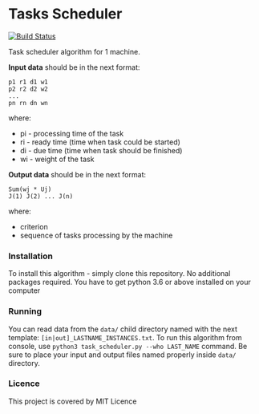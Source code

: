 # Tasks Scheduler

[![Build Status](https://travis-ci.com/daniktl/task-scheduler-put-project.svg?branch=main)](https://travis-ci.com/daniktl/task-scheduler-put-project)

Task scheduler algorithm for 1 machine.

**Input data** should be in the next format:

```
p1 r1 d1 w1
p2 r2 d2 w2
...
pn rn dn wn
```

where:

- pi - processing time of the task
- ri - ready time (time when task could be started)
- di - due time (time when task should be finished)
- wi - weight of the task

**Output data** should be in the next format:
```
Sum(wj * Uj)
J(1) J(2) ... J(n)
```

where:

- criterion
- sequence of tasks processing by the machine 

### Installation

To install this algorithm - simply clone this repository. No additional packages required. 
You have to get python 3.6 or above installed on your computer

### Running

You can read data from the `data/` child directory named with the next template: `[in|out]_LASTNAME_INSTANCES.txt`. 
To run this algorithm from console, use `python3 task_scheduler.py --who LAST_NAME` command. 
Be sure to place your input and output files named properly inside `data/` directory.

### Licence

This project is covered by MIT Licence